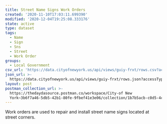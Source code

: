 ```yaml
---
title: Street Name Signs Work Orders
created: '2020-11-10T17:03:11.699390'
modified: '2020-12-04T19:25:08.333176'
state: active
type: dataset
tags:
  - Name
  - Sign
  - Sns
  - Street
  - Work Order
groups:
  - Local Government
csv_url: 'https://data.cityofnewyork.us/api/views/guiy-frxt/rows.csv?accessType=DOWNLOAD'
json_url: >-
  https://data.cityofnewyork.us/api/views/guiy-frxt/rows.json?accessType=DOWNLOAD
layout: post
postman_collection_url: >-
  https://thedaydasource.postman.co/workspace/City-of New
  York~3b6f7a46-5db5-42b1-80fe-9fbef41e3e06/collection/1b7b5acb-c0d5-4c87-957a-9fd8103c151b
---
```

Work orders are used to repair and install street name signs located at street corners.
